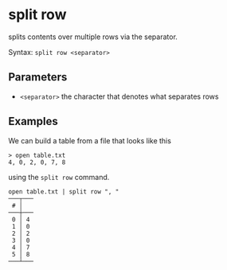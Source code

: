 # split row

splits contents over multiple rows via the separator.

Syntax: `split row <separator>`

## Parameters

* `<separator>` the character that denotes what separates rows

## Examples

We can build a table from a file that looks like this

```shell
> open table.txt
4, 0, 2, 0, 7, 8
```

using the `split row` command.

```shell
open table.txt | split row ", "
───┬───
 # │
───┼───
 0 │ 4
 1 │ 0
 2 │ 2
 3 │ 0
 4 │ 7
 5 │ 8
───┴───
```

